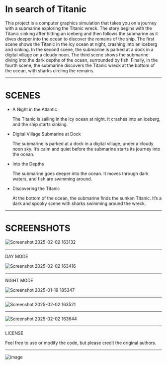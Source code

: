  # **In search of Titanic**

This project is a computer graphics simulation that takes you on a journey with a submarine exploring the Titanic wreck. The story begins with the Titanic sinking after hitting an iceberg and then follows the submarine as it dives deeper into the ocean to discover the remains of the ship.
The first scene shows the Titanic in the icy ocean at night, crashing into an iceberg and sinking. In the second scene, the submarine is parked at a dock in a digital village on a cloudy noon. The third scene shows the submarine diving into the dark depths of the ocean, surrounded by fish. Finally, in the fourth scene, the submarine discovers the Titanic wreck at the bottom of the ocean, with sharks circling the remains.

---------------------------------------------------------


# SCENES

 - A Night in the Atlantic
   
   The Titanic is sailing in the icy ocean at night. It crashes into an iceberg, and the ship starts sinking.

-  Digital Village Submarine at Dock
  
   The submarine is parked at a dock in a digital village, under a cloudy noon sky. It’s calm and quiet before the submarine starts its journey into the ocean.

- Into the Depths
  
   The submarine goes deeper into the ocean. It moves through dark waters, and fish are swimming around.

- Discovering the Titanic
  
   At the bottom of the ocean, the submarine finds the sunken Titanic. It’s a dark and spooky scene with sharks swimming around the wreck.

---------------------------------------------------------------


# SCREENSHOTS







![Screenshot 2025-02-02 163132](https://github.com/user-attachments/assets/43ea23a8-7af1-44c0-a935-16241874aada)











---------------------------------------------------------
DAY MODE


 ![Screenshot 2025-02-02 163416](https://github.com/user-attachments/assets/8b3e55a6-41ba-476b-863f-8a4cb9e468c6)














---------------------------------------------------------
NIGHT MODE







 ![Screenshot 2025-01-19 185347](https://github.com/user-attachments/assets/0cd817ca-8c9f-4f3e-bae1-0521e8bc7257)







---------------------------------------------------------








 ![Screenshot 2025-02-02 163521](https://github.com/user-attachments/assets/23ce983d-04c5-4738-ae19-d29f79b1dd43)










---------------------------------------------------------









![Screenshot 2025-02-02 163644](https://github.com/user-attachments/assets/704aaf5d-d490-42d5-986a-d7d377feb594)









---------------------------------------------------------



LICENSE

Feel free to use or modify the code, but please credit the original authors.


---------------------------------------------------------

![image](https://github.com/user-attachments/assets/92ab1361-1e63-41c1-be81-b2c33a24b4dd)


